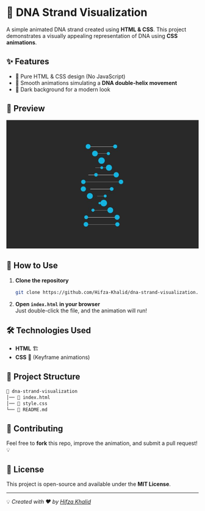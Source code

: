# 🧬 DNA Strand Visualization

A simple animated DNA strand created using **HTML & CSS**. This project demonstrates a visually appealing representation of DNA using **CSS animations**.

## ✨ Features

- 🎨 Pure HTML & CSS design (No JavaScript)
- 🔄 Smooth animations simulating a **DNA double-helix movement**
- 🌙 Dark background for a modern look

## 📸 Preview

![DNA Strand](https://github.com/Hifza-Khalid/dna-strand-visualization/blob/main/DNA_visualize.JPG) 

## 🚀 How to Use

1. **Clone the repository**  
   ```sh
   git clone https://github.com/Hifza-Khalid/dna-strand-visualization.git
   ```
2. **Open `index.html` in your browser**  
   Just double-click the file, and the animation will run!

## 🛠️ Technologies Used

- **HTML** 🏗️
- **CSS** 🎨 (Keyframe animations)

## 📌 Project Structure

```
📂 dna-strand-visualization
│── 📄 index.html
│── 🎨 style.css
└── 📜 README.md
```

## 🌟 Contributing

Feel free to **fork** this repo, improve the animation, and submit a pull request! 💡

## 📜 License

This project is open-source and available under the **MIT License**.

---

💡 *Created with ❤️ by [Hifza Khalid](https://github.com/Hifza-Khalid)*  
```
